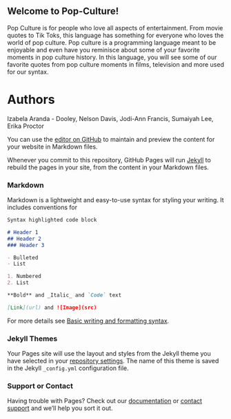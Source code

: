 ## Welcome to Pop-Culture!



Pop Culture is for people who love all aspects of entertainment. From movie quotes to Tik Toks, this language has something for everyone who loves the world of pop culture. Pop culture is a programming language meant to be enjoyable and even have you reminisce about some of your favorite moments in pop culture history. In this language, you will see some of our favorite quotes from pop culture moments in films, television and more used for our syntax.

# Authors
Izabela Aranda - Dooley, Nelson Davis, Jodi-Ann Francis, Sumaiyah Lee, Erika Proctor


You can use the [editor on GitHub](https://github.com/francisjodi/Pop-Culture/edit/gh-pages/index.md) to maintain and preview the content for your website in Markdown files.

Whenever you commit to this repository, GitHub Pages will run [Jekyll](https://jekyllrb.com/) to rebuild the pages in your site, from the content in your Markdown files.

### Markdown

Markdown is a lightweight and easy-to-use syntax for styling your writing. It includes conventions for

```markdown
Syntax highlighted code block

# Header 1
## Header 2
### Header 3

- Bulleted
- List

1. Numbered
2. List

**Bold** and _Italic_ and `Code` text

[Link](url) and ![Image](src)
```

For more details see [Basic writing and formatting syntax](https://docs.github.com/en/github/writing-on-github/getting-started-with-writing-and-formatting-on-github/basic-writing-and-formatting-syntax).

### Jekyll Themes

Your Pages site will use the layout and styles from the Jekyll theme you have selected in your [repository settings](https://github.com/francisjodi/Pop-Culture/settings/pages). The name of this theme is saved in the Jekyll `_config.yml` configuration file.

### Support or Contact

Having trouble with Pages? Check out our [documentation](https://docs.github.com/categories/github-pages-basics/) or [contact support](https://support.github.com/contact) and we’ll help you sort it out.
